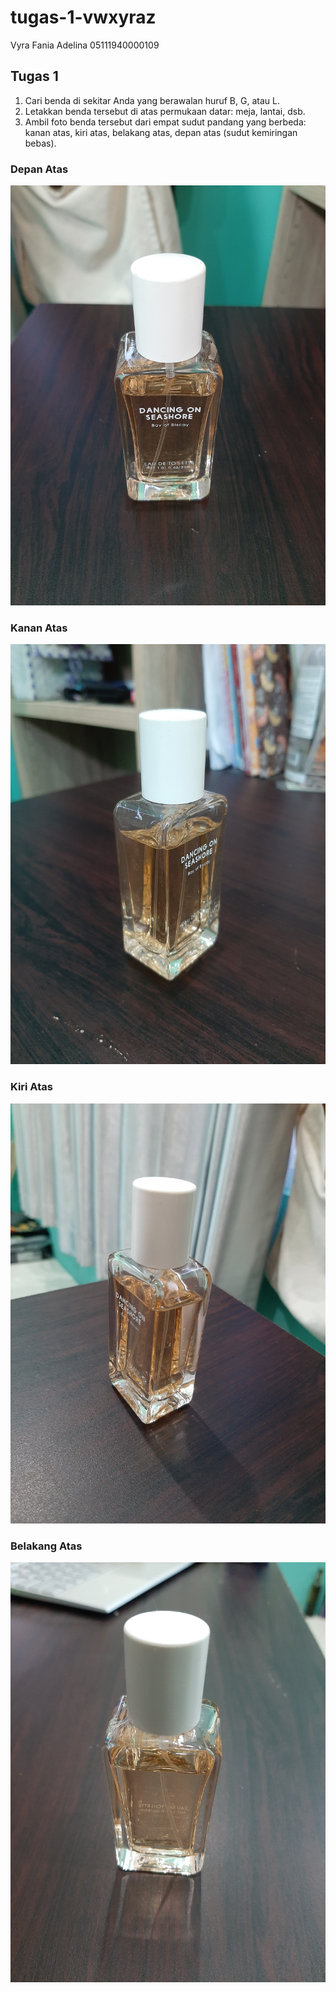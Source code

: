 # tugas-1-vwxyraz

Vyra Fania Adelina
05111940000109

## Tugas 1
1. Cari benda di sekitar Anda yang berawalan huruf B, G, atau L.
2. Letakkan benda tersebut di atas permukaan datar: meja, lantai, dsb.
3. Ambil foto benda tersebut dari empat sudut pandang yang berbeda: kanan atas, kiri atas, belakang atas, depan atas (sudut kemiringan bebas).

### Depan Atas
![img](img/depan.jpg)

### Kanan Atas
![img](img/kanan.jpg)

### Kiri Atas
![img](img/kiri.jpg)

### Belakang Atas
![img](img/belakang.jpg)

